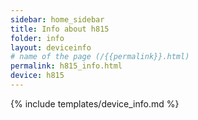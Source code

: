 ```yaml
---
sidebar: home_sidebar
title: Info about h815
folder: info
layout: deviceinfo
# name of the page (/{{permalink}}.html)
permalink: h815_info.html
device: h815
---
```

{% include templates/device_info.md %}
